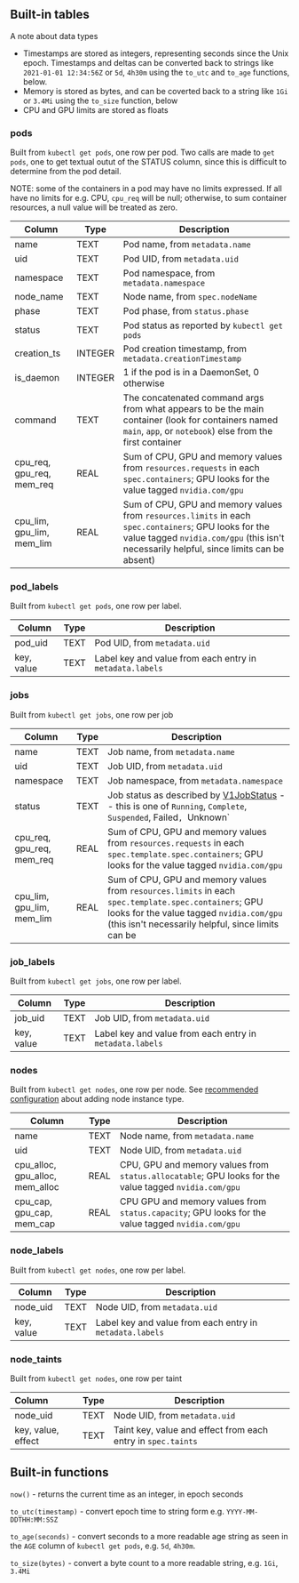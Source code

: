 
## Built-in tables

A note about data types

* Timestamps are stored as integers, representing seconds since the Unix epoch.  Timestamps and deltas can be converted
back to strings like `2021-01-01 12:34:56Z` or `5d`, `4h30m` using the `to_utc` and `to_age` functions, below.
* Memory is stored as bytes, and can be coverted back to a string like `1Gi` or `3.4Mi` using the `to_size` function, below
* CPU and GPU limits are stored as floats

### pods

Built from `kubectl get pods`, one row per pod.  Two calls are made to `get pods`, one to get textual outut
of the STATUS column, since this is difficult to determine from the pod detail.

NOTE: some of the containers in a pod may have no limits expressed.  If all have no limits for e.g. CPU,
`cpu_req` will be null; otherwise, to sum container resources, a null value will be treated as zero.

| Column                    | Type    | Description                                                                                                                                                                                       |
|---------------------------|---------|---------------------------------------------------------------------------------------------------------------------------------------------------------------------------------------------------|
| name                      | TEXT    | Pod name, from `metadata.name`                                                                                                                                                                    |
| uid                       | TEXT    | Pod UID, from `metadata.uid`                                                                                                                                                                      |
| namespace                 | TEXT    | Pod namespace, from `metadata.namespace`                                                                                                                                                          |
| node_name                 | TEXT    | Node name, from `spec.nodeName`                                                                                                                                                                   |
| phase                     | TEXT    | Pod phase, from `status.phase`                                                                                                                                                                    |
| status                    | TEXT    | Pod status as reported by `kubectl get pods`                                                                                                                                                      |
| creation_ts               | INTEGER | Pod creation timestamp, from `metadata.creationTimestamp`                                                                                                                                         |
| is_daemon                 | INTEGER | 1 if the pod is in a DaemonSet, 0 otherwise                                                                                                                                                       |
| command                   | TEXT    | The concatenated command args from what appears to be the main container (look for containers named `main`, `app`, or `notebook`) else from the first container                                   |
| cpu_req, gpu_req, mem_req | REAL | Sum of CPU, GPU and memory values from `resources.requests` in each `spec.containers`; GPU looks for the value tagged `nvidia.com/gpu`                                                            |
| cpu_lim, gpu_lim, mem_lim | REAL | Sum of CPU, GPU and memory values from `resources.limits` in each `spec.containers`; GPU looks for the value tagged `nvidia.com/gpu` (this isn't necessarily helpful, since limits can be absent) |

### pod_labels

Built from `kubectl get pods`, one row per label.

| Column     | Type    | Description                                              |
|------------|---------|----------------------------------------------------------|
| pod_uid    | TEXT    | Pod UID, from `metadata.uid`                             |
| key, value | TEXT    | Label key and value from each entry in `metadata.labels` |

### jobs

Built from `kubectl get jobs`, one row per job

| Column                          | Type    | Description                                                                                                                                                                                               |
|---------------------------------|---------|-----------------------------------------------------------------------------------------------------------------------------------------------------------------------------------------------------------|
| name                            | TEXT    | Job name, from `metadata.name`                                                                                                                                                                            |
| uid                             | TEXT    | Job UID, from `metadata.uid`                                                                                                                                                                              |
| namespace                       | TEXT    | Job namespace, from `metadata.namespace`                                                                                                                                                                  |
| status                          | TEXT    | Job status as described by [V1JobStatus](https://github.com/kubernetes-client/python/blob/master/kubernetes/docs/V1JobStatus.md) -- this is one of `Running`, `Complete`, `Suspended`, Failed`, `Unknown` |
| cpu_req, gpu_req, mem_req       | REAL | Sum of CPU, GPU and memory values from `resources.requests` in each `spec.template.spec.containers`; GPU looks for the value tagged `nvidia.com/gpu`                                                      |
| cpu_lim, gpu_lim, mem_lim       | REAL | Sum of CPU, GPU and memory values from `resources.limits` in each `spec.template.spec.containers`; GPU looks for the value tagged `nvidia.com/gpu` (this isn't necessarily helpful, since limits can be    |

### job_labels

Built from `kubectl get jobs`, one row per label.

| Column     | Type    | Description                                              |
|------------|---------|----------------------------------------------------------|
| job_uid    | TEXT    | Job UID, from `metadata.uid`                             |
| key, value | TEXT    | Label key and value from each entry in `metadata.labels` |

### nodes

Built from `kubectl get nodes`, one row per node.  See [recommended configuration](./recommended.md)
about adding node instance type.

| Column                          | Type    | Description                                                                                                 |
|---------------------------------|---------|-------------------------------------------------------------------------------------------------------------|
| name                            | TEXT    | Node name, from `metadata.name`                                                                             |
| uid                             | TEXT    | Node UID, from `metadata.uid`                                                                               |
| cpu_alloc, gpu_alloc, mem_alloc | REAL | CPU, GPU and memory values from `status.allocatable`; GPU looks for the value tagged `nvidia.com/gpu`       |
| cpu_cap, gpu_cap, mem_cap       | REAL | CPU GPU and memory values from `status.capacity`; GPU looks for the value tagged `nvidia.com/gpu`           |

### node_labels

Built from `kubectl get nodes`, one row per label.

| Column     | Type    | Description                                              |
|------------|---------|----------------------------------------------------------|
| node_uid   | TEXT    | Node UID, from `metadata.uid`                            |
| key, value | TEXT    | Label key and value from each entry in `metadata.labels` |

### node_taints

Built from `kubectl get nodes`, one row per taint

| Column             | Type    | Description                                                  |
|:-------------------|---------|--------------------------------------------------------------|
| node_uid           | TEXT    | Node UID, from `metadata.uid`                                |
| key, value, effect | TEXT    | Taint key, value and effect from each entry in `spec.taints` |

## Built-in functions

`now()` - returns the current time as an integer, in epoch seconds

`to_utc(timestamp)` - convert epoch time to string form e.g. `YYYY-MM-DDTHH:MM:SSZ`

`to_age(seconds)` - convert seconds to a more readable age string as seen in the `AGE` column of `kubectl get pods`, e.g. `5d`, `4h30m`.

`to_size(bytes)` - convert a byte count to a more readable string, e.g. `1Gi`, `3.4Mi`